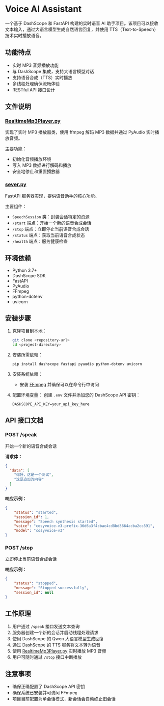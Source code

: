 # Voice AI Assistant

一个基于 DashScope 和 FastAPI 构建的实时语音 AI 助手项目。该项目可以接收文本输入，通过大语言模型生成自然语言回复，并使用 TTS（Text-to-Speech）技术实时播放语音。

## 功能特点

- 实时 MP3 音频播放功能
- 与 DashScope 集成，支持大语言模型对话
- 支持语音合成（TTS）实时播放
- 多线程处理确保流畅体验
- RESTful API 接口设计

## 文件说明

### [RealtimeMp3Player.py](file:///Users/alice/Code/new/RealtimeMp3Player.py)
实现了实时 MP3 播放器类，使用 ffmpeg 解码 MP3 数据并通过 PyAudio 实时播放音频。

主要功能：
- 初始化音频播放环境
- 写入 MP3 数据进行解码和播放
- 安全地停止和重置播放器

### [sever.py](file:///Users/alice/Code/new/sever.py)
FastAPI 服务器实现，提供语音助手的核心功能。

主要组件：
- `SpeechSession` 类：封装会话特定的资源
- `/start` 端点：开始一个新的语音合成会话
- `/stop` 端点：立即停止当前语音合成会话
- `/status` 端点：获取当前语音合成状态
- `/health` 端点：服务健康检查

## 环境依赖

- Python 3.7+
- DashScope SDK
- FastAPI
- PyAudio
- FFmpeg
- python-dotenv
- uvicorn

## 安装步骤

1. 克隆项目到本地：
   ```bash
   git clone <repository-url>
   cd <project-directory>
   ```

2. 安装所需依赖：
   ```bash
   pip install dashscope fastapi pyaudio python-dotenv uvicorn
   ```

3. 安装系统依赖：
   - 安装 [FFmpeg](https://ffmpeg.org/download.html) 并确保可以在命令行中访问

4. 配置环境变量：
   创建 `.env` 文件并添加您的 DashScope API 密钥：
   ```
   DASHSCOPE_API_KEY=your_api_key_here
   ```

## API 接口文档

### POST /speak
开始一个新的语音合成会话

**请求体：**
```json
{
  "data": [
    "你好，这是一个测试",
    "这是追加的内容"
  ]
}
```

**响应示例：**
```json
{
    "status": "started",
    "session_id": 1,
    "message": "Speech synthesis started",
    "voice": "cosyvoice-v3-prefix-36d6a3f4cbae4cd8bd3664acba2cc891",
    "model": "cosyvoice-v3"
}
```

### POST /stop
立即停止当前语音合成会话

**响应示例：**
```json
{
    "status": "stopped",
    "message": "Stopped successfully",
    "session_id": null
}
```

## 工作原理

1. 用户通过 `/speak` 接口发送文本查询
2. 服务器创建一个新的会话并启动线程处理请求
3. 使用 DashScope 的 Qwen 大语言模型生成回复
4. 通过 DashScope 的 TTS 服务将文本转为语音
5. 使用 [RealtimeMp3Player.py](file:///Users/alice/Code/new/RealtimeMp3Player.py) 实时播放 MP3 音频
6. 用户可随时通过 `/stop` 接口中断播放

## 注意事项

- 确保正确配置了 DashScope API 密钥
- 确保系统已安装并可访问 FFmpeg
- 项目目前配置为单会话模式，新会话会自动终止旧会话
